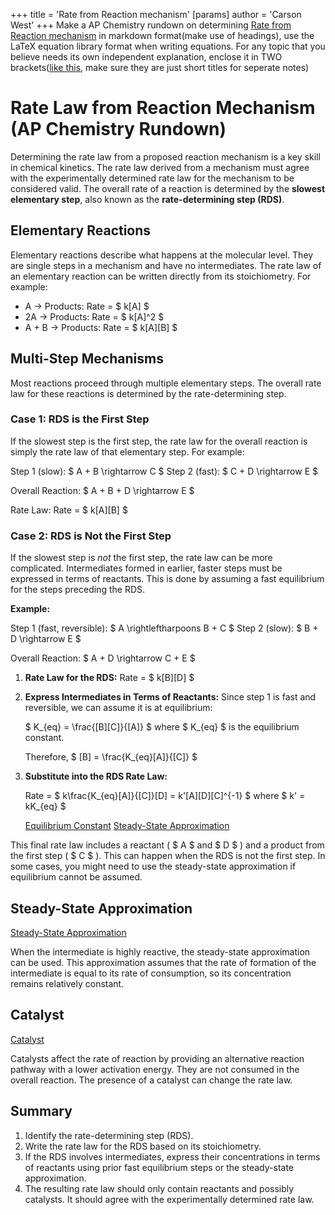 +++
 title = 'Rate from Reaction mechanism'
[params]
	author = 'Carson West'
+++
Make a AP Chemistry rundown on determining [Rate from Reaction mechanism](./../rate-from-reaction-mechanism/)  in markdown format(make use of headings), use the LaTeX equation library format when writing equations. For any topic that you believe needs its own independent explanation, enclose it in TWO brackets([like this](./../like-this/), make sure they are just short titles for seperate notes)

# Rate Law from Reaction Mechanism (AP Chemistry Rundown)

Determining the rate law from a proposed reaction mechanism is a key skill in chemical kinetics.  The rate law derived from a mechanism must agree with the experimentally determined rate law for the mechanism to be considered valid. The overall rate of a reaction is determined by the **slowest elementary step**, also known as the **rate-determining step (RDS)**.

## Elementary Reactions

Elementary reactions describe what happens at the molecular level. They are single steps in a mechanism and have no intermediates. The rate law of an elementary reaction can be written directly from its stoichiometry. For example:

*   A → Products: Rate =  $ k[A] $ 
*   2A → Products: Rate =  $ k[A]^2 $ 
*   A + B → Products: Rate =  $ k[A][B] $ 

## Multi-Step Mechanisms

Most reactions proceed through multiple elementary steps.  The overall rate law for these reactions is determined by the rate-determining step.

### Case 1:  RDS is the First Step

If the slowest step is the first step, the rate law for the overall reaction is simply the rate law of that elementary step.  For example:

Step 1 (slow):   $ A + B \rightarrow C $ 
Step 2 (fast):  $ C + D \rightarrow E $ 

Overall Reaction:  $ A + B + D \rightarrow E $ 

Rate Law: Rate =  $ k[A][B] $ 

### Case 2: RDS is Not the First Step

If the slowest step is *not* the first step, the rate law can be more complicated.  Intermediates formed in earlier, faster steps must be expressed in terms of reactants. This is done by assuming a fast equilibrium for the steps preceding the RDS.

**Example:**

Step 1 (fast, reversible):  $ A \rightleftharpoons B + C $ 
Step 2 (slow):  $ B + D \rightarrow E $ 

Overall Reaction:  $ A + D \rightarrow C + E $ 

1.  **Rate Law for the RDS:** Rate =  $ k[B][D] $ 

2.  **Express Intermediates in Terms of Reactants:** Since step 1 is fast and reversible, we can assume it is at equilibrium:

     $ K_{eq} = \frac{[B][C]}{[A]} $   where  $ K_{eq} $  is the equilibrium constant.

    Therefore,  $ [B] = \frac{K_{eq}[A]}{[C]} $ 

3.  **Substitute into the RDS Rate Law:**

    Rate =  $ k\frac{K_{eq}[A]}{[C]}[D] = k'[A][D][C]^{-1} $  where  $ k' = kK_{eq} $ 

    [Equilibrium Constant](./../equilibrium-constant/)
    [Steady-State Approximation](./../steady-state-approximation/)

This final rate law includes a reactant ( $ A $  and  $ D $ ) and a product from the first step ( $ C $ ).  This can happen when the RDS is not the first step. In some cases, you might need to use the steady-state approximation if equilibrium cannot be assumed.

## Steady-State Approximation

[Steady-State Approximation](./../steady-state-approximation/)

When the intermediate is highly reactive, the steady-state approximation can be used. This approximation assumes that the rate of formation of the intermediate is equal to its rate of consumption, so its concentration remains relatively constant.


## Catalyst

[Catalyst](./../catalyst/)

Catalysts affect the rate of reaction by providing an alternative reaction pathway with a lower activation energy. They are not consumed in the overall reaction. The presence of a catalyst can change the rate law.


## Summary

1.  Identify the rate-determining step (RDS).
2.  Write the rate law for the RDS based on its stoichiometry.
3.  If the RDS involves intermediates, express their concentrations in terms of reactants using prior fast equilibrium steps or the steady-state approximation.
4.  The resulting rate law should only contain reactants and possibly catalysts.  It should agree with the experimentally determined rate law.
